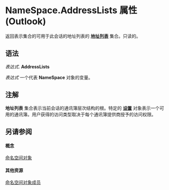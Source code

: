 
# NameSpace.AddressLists 属性 (Outlook)

返回表示集合的可用于此会话的地址列表的 **[地址列表](b8c5ce75-3030-0179-45bb-f44fe6628074.md)** 集合。只读的。


## 语法

 _表达式_. **AddressLists**

 _表达式_ 一个代表 **NameSpace** 对象的变量。


## 注解

 **地址列表** 集合表示当前会话的通讯簿层次结构的根。特定的 **[设置](84611afe-48b1-185b-df4b-0f004e7436ff.md)** 对象表示一个可用的通讯簿。用户获得的访问类型取决于每个通讯簿提供商授予的访问权限。


## 另请参阅


#### 概念


[命名空间对象](f0dcaa19-07f5-5d42-a3bf-2e42b7885644.md)
#### 其他资源


[命名空间对象成员](d7a978a3-a2c8-6195-c5f8-af8773500456.md)